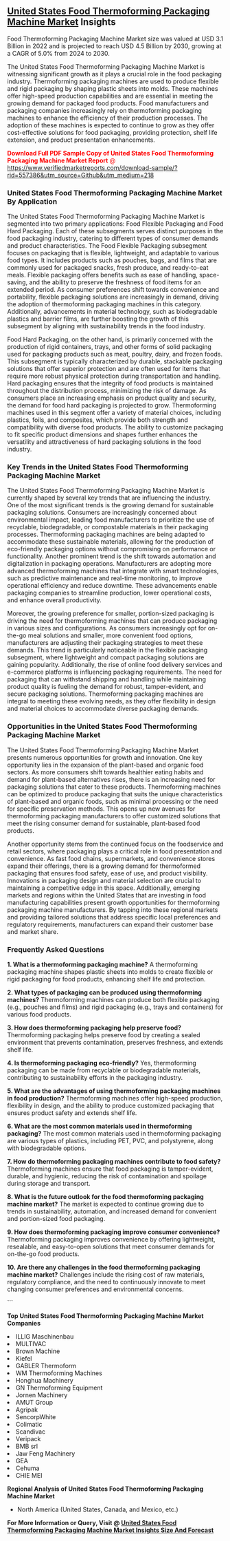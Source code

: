 <h2><a href="https://www.verifiedmarketreports.com/download-sample/?rid=557386&amp;utm_source=Github&amp;utm_medium=218" target="_blank">United States Food Thermoforming Packaging Machine Market</a> Insights</h2><p>Food Thermoforming Packaging Machine Market size was valued at USD 3.1 Billion in 2022 and is projected to reach USD 4.5 Billion by 2030, growing at a CAGR of 5.0% from 2024 to 2030.</p><p> <p>The United States Food Thermoforming Packaging Machine Market is witnessing significant growth as it plays a crucial role in the food packaging industry. Thermoforming packaging machines are used to produce flexible and rigid packaging by shaping plastic sheets into molds. These machines offer high-speed production capabilities and are essential in meeting the growing demand for packaged food products. Food manufacturers and packaging companies increasingly rely on thermoforming packaging machines to enhance the efficiency of their production processes. The adoption of these machines is expected to continue to grow as they offer cost-effective solutions for food packaging, providing protection, shelf life extension, and product presentation enhancements.</p> <p><p><span class=""><span style="color: #ff0000;"><strong>Download Full PDF Sample Copy of United States Food Thermoforming Packaging Machine Market Report</strong> @ </span><a href="https://www.verifiedmarketreports.com/download-sample/?rid=557386&amp;utm_source=Github&amp;utm_medium=218" target="_blank">https://www.verifiedmarketreports.com/download-sample/?rid=557386&amp;utm_source=Github&amp;utm_medium=218</a></span></p></p> <h3>United States Food Thermoforming Packaging Machine Market By Application</h3> <p>The United States Food Thermoforming Packaging Machine Market is segmented into two primary applications: Food Flexible Packaging and Food Hard Packaging. Each of these subsegments serves distinct purposes in the food packaging industry, catering to different types of consumer demands and product characteristics. The Food Flexible Packaging subsegment focuses on packaging that is flexible, lightweight, and adaptable to various food types. It includes products such as pouches, bags, and films that are commonly used for packaged snacks, fresh produce, and ready-to-eat meals. Flexible packaging offers benefits such as ease of handling, space-saving, and the ability to preserve the freshness of food items for an extended period. As consumer preferences shift towards convenience and portability, flexible packaging solutions are increasingly in demand, driving the adoption of thermoforming packaging machines in this category. Additionally, advancements in material technology, such as biodegradable plastics and barrier films, are further boosting the growth of this subsegment by aligning with sustainability trends in the food industry.</p> <p>Food Hard Packaging, on the other hand, is primarily concerned with the production of rigid containers, trays, and other forms of solid packaging used for packaging products such as meat, poultry, dairy, and frozen foods. This subsegment is typically characterized by durable, stackable packaging solutions that offer superior protection and are often used for items that require more robust physical protection during transportation and handling. Hard packaging ensures that the integrity of food products is maintained throughout the distribution process, minimizing the risk of damage. As consumers place an increasing emphasis on product quality and security, the demand for food hard packaging is projected to grow. Thermoforming machines used in this segment offer a variety of material choices, including plastics, foils, and composites, which provide both strength and compatibility with diverse food products. The ability to customize packaging to fit specific product dimensions and shapes further enhances the versatility and attractiveness of hard packaging solutions in the food industry.</p> <h3>Key Trends in the United States Food Thermoforming Packaging Machine Market</h3> <p>The United States Food Thermoforming Packaging Machine Market is currently shaped by several key trends that are influencing the industry. One of the most significant trends is the growing demand for sustainable packaging solutions. Consumers are increasingly concerned about environmental impact, leading food manufacturers to prioritize the use of recyclable, biodegradable, or compostable materials in their packaging processes. Thermoforming packaging machines are being adapted to accommodate these sustainable materials, allowing for the production of eco-friendly packaging options without compromising on performance or functionality. Another prominent trend is the shift towards automation and digitalization in packaging operations. Manufacturers are adopting more advanced thermoforming machines that integrate with smart technologies, such as predictive maintenance and real-time monitoring, to improve operational efficiency and reduce downtime. These advancements enable packaging companies to streamline production, lower operational costs, and enhance overall productivity.</p> <p>Moreover, the growing preference for smaller, portion-sized packaging is driving the need for thermoforming machines that can produce packaging in various sizes and configurations. As consumers increasingly opt for on-the-go meal solutions and smaller, more convenient food options, manufacturers are adjusting their packaging strategies to meet these demands. This trend is particularly noticeable in the flexible packaging subsegment, where lightweight and compact packaging solutions are gaining popularity. Additionally, the rise of online food delivery services and e-commerce platforms is influencing packaging requirements. The need for packaging that can withstand shipping and handling while maintaining product quality is fueling the demand for robust, tamper-evident, and secure packaging solutions. Thermoforming packaging machines are integral to meeting these evolving needs, as they offer flexibility in design and material choices to accommodate diverse packaging demands.</p> <h3>Opportunities in the United States Food Thermoforming Packaging Machine Market</h3> <p>The United States Food Thermoforming Packaging Machine Market presents numerous opportunities for growth and innovation. One key opportunity lies in the expansion of the plant-based and organic food sectors. As more consumers shift towards healthier eating habits and demand for plant-based alternatives rises, there is an increasing need for packaging solutions that cater to these products. Thermoforming machines can be optimized to produce packaging that suits the unique characteristics of plant-based and organic foods, such as minimal processing or the need for specific preservation methods. This opens up new avenues for thermoforming packaging manufacturers to offer customized solutions that meet the rising consumer demand for sustainable, plant-based food products.</p> <p>Another opportunity stems from the continued focus on the foodservice and retail sectors, where packaging plays a critical role in food presentation and convenience. As fast food chains, supermarkets, and convenience stores expand their offerings, there is a growing demand for thermoformed packaging that ensures food safety, ease of use, and product visibility. Innovations in packaging design and material selection are crucial to maintaining a competitive edge in this space. Additionally, emerging markets and regions within the United States that are investing in food manufacturing capabilities present growth opportunities for thermoforming packaging machine manufacturers. By tapping into these regional markets and providing tailored solutions that address specific local preferences and regulatory requirements, manufacturers can expand their customer base and market share.</p> <h3>Frequently Asked Questions</h3> <p><strong>1. What is a thermoforming packaging machine?</strong> A thermoforming packaging machine shapes plastic sheets into molds to create flexible or rigid packaging for food products, enhancing shelf life and protection.</p> <p><strong>2. What types of packaging can be produced using thermoforming machines?</strong> Thermoforming machines can produce both flexible packaging (e.g., pouches and films) and rigid packaging (e.g., trays and containers) for various food products.</p> <p><strong>3. How does thermoforming packaging help preserve food?</strong> Thermoforming packaging helps preserve food by creating a sealed environment that prevents contamination, preserves freshness, and extends shelf life.</p> <p><strong>4. Is thermoforming packaging eco-friendly?</strong> Yes, thermoforming packaging can be made from recyclable or biodegradable materials, contributing to sustainability efforts in the packaging industry.</p> <p><strong>5. What are the advantages of using thermoforming packaging machines in food production?</strong> Thermoforming machines offer high-speed production, flexibility in design, and the ability to produce customized packaging that ensures product safety and extends shelf life.</p> <p><strong>6. What are the most common materials used in thermoforming packaging?</strong> The most common materials used in thermoforming packaging are various types of plastics, including PET, PVC, and polystyrene, along with biodegradable options.</p> <p><strong>7. How do thermoforming packaging machines contribute to food safety?</strong> Thermoforming machines ensure that food packaging is tamper-evident, durable, and hygienic, reducing the risk of contamination and spoilage during storage and transport.</p> <p><strong>8. What is the future outlook for the food thermoforming packaging machine market?</strong> The market is expected to continue growing due to trends in sustainability, automation, and increased demand for convenient and portion-sized food packaging.</p> <p><strong>9. How does thermoforming packaging improve consumer convenience?</strong> Thermoforming packaging improves convenience by offering lightweight, resealable, and easy-to-open solutions that meet consumer demands for on-the-go food products.</p> <p><strong>10. Are there any challenges in the food thermoforming packaging machine market?</strong> Challenges include the rising cost of raw materials, regulatory compliance, and the need to continuously innovate to meet changing consumer preferences and environmental concerns.</p> ```</p><p><strong>Top United States Food Thermoforming Packaging Machine Market Companies</strong></p><div data-test-id=""><p><li>ILLIG Maschinenbau</li><li> MULTIVAC</li><li> Brown Machine</li><li> Kiefel</li><li> GABLER Thermoform</li><li> WM Thermoforming Machines</li><li> Honghua Machinery</li><li> GN Thermoforming Equipment</li><li> Jornen Machinery</li><li> AMUT Group</li><li> Agripak</li><li> SencorpWhite</li><li> Colimatic</li><li> Scandivac</li><li> Veripack</li><li> BMB srl</li><li> Jaw Feng Machinery</li><li> GEA</li><li> Cehuma</li><li> CHIE MEI</li></p><div><strong>Regional Analysis of&nbsp;United States Food Thermoforming Packaging Machine Market</strong></div><ul><li dir="ltr"><p dir="ltr">North America&nbsp;(United States, Canada, and Mexico, etc.)</p></li></ul><p><strong>For More Information or Query, Visit @&nbsp;</strong><strong><a href="https://www.verifiedmarketreports.com/product/food-thermoforming-packaging-machine-market/?utm_source=Github&amp;utm_medium=218" target="_blank">United States Food Thermoforming Packaging Machine Market Insights Size And Forecast</a></strong></p></div>
